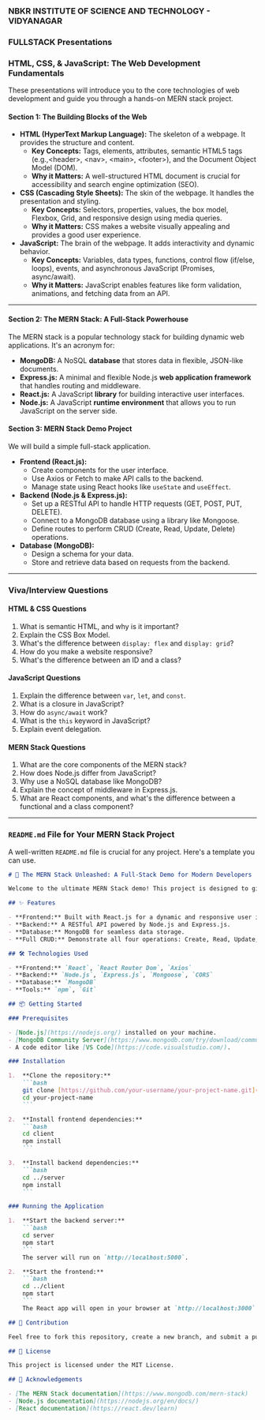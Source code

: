 
### NBKR INSTITUTE OF SCIENCE AND TECHNOLOGY - VIDYANAGAR
### FULLSTACK Presentations
### HTML, CSS, & JavaScript: The Web Development Fundamentals

These presentations will introduce you to the core technologies of web development and guide you through a hands-on MERN stack project.

#### **Section 1: The Building Blocks of the Web**

  * **HTML (HyperText Markup Language):** The skeleton of a webpage. It provides the structure and content.
      * **Key Concepts:** Tags, elements, attributes, semantic HTML5 tags ($`\text{e.g.,} \text{<header>, <nav>, <main>, <footer>}`$), and the Document Object Model (DOM).
      * **Why it Matters:** A well-structured HTML document is crucial for accessibility and search engine optimization (SEO).
  * **CSS (Cascading Style Sheets):** The skin of the webpage. It handles the presentation and styling.
      * **Key Concepts:** Selectors, properties, values, the box model, Flexbox, Grid, and responsive design using media queries.
      * **Why it Matters:** CSS makes a website visually appealing and provides a good user experience.
  * **JavaScript:** The brain of the webpage. It adds interactivity and dynamic behavior.
      * **Key Concepts:** Variables, data types, functions, control flow ($`\text{if/else, loops}`$), events, and asynchronous JavaScript ($`\text{Promises, async/await}`$).
      * **Why it Matters:** JavaScript enables features like form validation, animations, and fetching data from an API.

-----

#### **Section 2: The MERN Stack: A Full-Stack Powerhouse**

The MERN stack is a popular technology stack for building dynamic web applications. It's an acronym for:

  * **MongoDB:** A NoSQL **database** that stores data in flexible, JSON-like documents.
  * **Express.js:** A minimal and flexible Node.js **web application framework** that handles routing and middleware.
  * **React.js:** A JavaScript **library** for building interactive user interfaces.
  * **Node.js:** A JavaScript **runtime environment** that allows you to run JavaScript on the server side.

#### **Section 3: MERN Stack Demo Project**

We will build a simple full-stack application.

  * **Frontend (React.js):**
      * Create components for the user interface.
      * Use Axios or Fetch to make API calls to the backend.
      * Manage state using React hooks like `useState` and `useEffect`.
  * **Backend (Node.js & Express.js):**
      * Set up a RESTful API to handle HTTP requests ($`\text{GET, POST, PUT, DELETE}`$).
      * Connect to a MongoDB database using a library like Mongoose.
      * Define routes to perform CRUD (Create, Read, Update, Delete) operations.
  * **Database (MongoDB):**
      * Design a schema for your data.
      * Store and retrieve data based on requests from the backend.

-----

### **Viva/Interview Questions**

#### **HTML & CSS Questions**

1.  What is semantic HTML, and why is it important?
2.  Explain the CSS Box Model.
3.  What's the difference between `display: flex` and `display: grid`?
4.  How do you make a website responsive?
5.  What's the difference between an ID and a class?

#### **JavaScript Questions**

1.  Explain the difference between `var`, `let`, and `const`.
2.  What is a closure in JavaScript?
3.  How do `async/await` work?
4.  What is the `this` keyword in JavaScript?
5.  Explain event delegation.

#### **MERN Stack Questions**

1.  What are the core components of the MERN stack?
2.  How does Node.js differ from JavaScript?
3.  Why use a NoSQL database like MongoDB?
4.  Explain the concept of middleware in Express.js.
5.  What are React components, and what's the difference between a functional and a class component?

-----

### **`README.md` File for Your MERN Stack Project**

A well-written `README.md` file is crucial for any project. Here's a template you can use.

````markdown
# 🚀 The MERN Stack Unleashed: A Full-Stack Demo for Modern Developers

Welcome to the ultimate MERN Stack demo! This project is designed to give you a hands-on experience with the complete MERN ecosystem, from setting up the environment to building a fully functional full-stack application.

## ✨ Features

- **Frontend:** Built with React.js for a dynamic and responsive user interface.
- **Backend:** A RESTful API powered by Node.js and Express.js.
- **Database:** MongoDB for seamless data storage.
- **Full CRUD:** Demonstrate all four operations: Create, Read, Update, and Delete.

## 🛠️ Technologies Used

- **Frontend:** `React`, `React Router Dom`, `Axios`
- **Backend:** `Node.js`, `Express.js`, `Mongoose`, `CORS`
- **Database:** `MongoDB`
- **Tools:** `npm`, `Git`

## 📦 Getting Started

### Prerequisites

- [Node.js](https://nodejs.org/) installed on your machine.
- [MongoDB Community Server](https://www.mongodb.com/try/download/community) installed and running.
- A code editor like [VS Code](https://code.visualstudio.com/).

### Installation

1.  **Clone the repository:**
    ```bash
    git clone [https://github.com/your-username/your-project-name.git](https://github.com/your-username/your-project-name.git)
    cd your-project-name
    ```

2.  **Install frontend dependencies:**
    ```bash
    cd client
    npm install
    ```

3.  **Install backend dependencies:**
    ```bash
    cd ../server
    npm install
    ```

### Running the Application

1.  **Start the backend server:**
    ```bash
    cd server
    npm start
    ```
    The server will run on `http://localhost:5000`.

2.  **Start the frontend:**
    ```bash
    cd ../client
    npm start
    ```
    The React app will open in your browser at `http://localhost:3000`.

## 🤝 Contribution

Feel free to fork this repository, create a new branch, and submit a pull request with your improvements!

## 📄 License

This project is licensed under the MIT License.

## 🙏 Acknowledgements

- [The MERN Stack documentation](https://www.mongodb.com/mern-stack)
- [Node.js documentation](https://nodejs.org/en/docs/)
- [React documentation](https://react.dev/learn)
````
